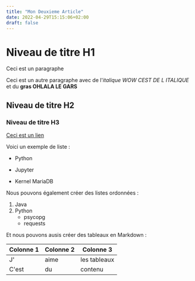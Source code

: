 ```yaml
---
title: "Mon Deuxieme Article"
date: 2022-04-29T15:15:06+02:00
draft: false
---
```


# Niveau de titre H1

Ceci est un paragraphe

Ceci est un autre paragraphe avec de l'*italique WOW CEST DE L ITALIQUE* et du **gras OHLALA LE GARS**

## Niveau de titre H2
### Niveau de titre H3

[Ceci est un lien](https://www.linuxfr.org/)

Voici un exemple de liste :

- Python
+ Jupyter
* Kernel MariaDB

Nous pouvons également créer des listes ordonnées : 

1. Java
2. Python
    - psycopg
    - requests

Et nous pouvons ausis créer des tableaux en Markdown :

| Colonne 1 | Colonne 2 | Colonne 3    |
| --------- | --------- | ------------ |
| J'        | aime      | les tableaux | 
| C'est     | du        | contenu      |